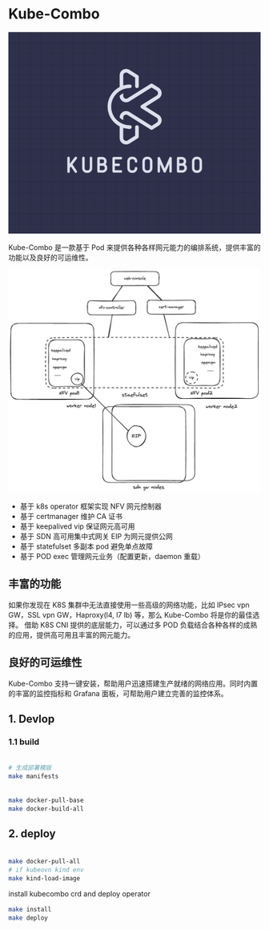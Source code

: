 # Kube-Combo

![Kube-Combo](./docs/images/kubecombo.png)

Kube-Combo 是一款基于 Pod 来提供各种各样网元能力的编排系统，提供丰富的功能以及良好的可运维性。

![design](./docs/images/design.png)

- 基于 k8s operator 框架实现 NFV 网元控制器
- 基于 certmanager 维护 CA 证书
- 基于 keepalived vip 保证网元高可用
- 基于 SDN 高可用集中式网关 EIP 为网元提供公网
- 基于 statefulset 多副本 pod 避免单点故障
- 基于 POD exec 管理网元业务（配置更新，daemon 重载）

## 丰富的功能

如果你发现在 K8S 集群中无法直接使用一些高级的网络功能，比如 IPsec vpn GW，SSL vpn GW，Haproxy(l4, l7 lb) 等，那么 Kube-Combo 将是你的最佳选择。
借助 K8S CNI 提供的底层能力，可以通过多 POD 负载结合各种各样的成熟的应用，提供高可用且丰富的网元能力。

## 良好的可运维性

Kube-Combo 支持一键安装，帮助用户迅速搭建生产就绪的网络应用。同时内置的丰富的监控指标和 Grafana 面板，可帮助用户建立完善的监控体系。

## 1. Devlop

### 1.1 build

```bash

# 生成部署模版
make manifests

```

```bash

make docker-pull-base
make docker-build-all

```

## 2. deploy

```bash

make docker-pull-all
# if kubeovn kind env
make kind-load-image
```
install kubecombo crd and deploy operator

```bash
make install
make deploy
```

